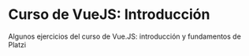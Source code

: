# Curso de VueJS: Introducción
Algunos ejercicios del curso de Vue.JS: introducción y fundamentos de Platzi
